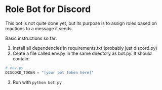 # Role Bot for Discord

This bot is not quite done yet, but its purpose is to assign roles based on reactions to a message it sends.

Basic instructions so far:
1. Install all dependencies in requirements.txt (probably just discord.py)
2. Ceate a file called env.py in the same directory as bot.py. It should contain:
```python
# env.py
DISCORD_TOKEN = "[your bot token here]"
```
3. Run with `python bot.py`
